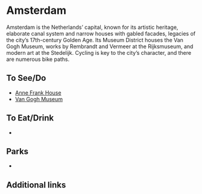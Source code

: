 # Amsterdam

Amsterdam is the Netherlands’ capital, known for its artistic heritage, elaborate canal system and narrow houses with gabled facades, legacies of the city’s 17th-century Golden Age. Its Museum District houses the Van Gogh Museum, works by Rembrandt and Vermeer at the Rijksmuseum, and modern art at the Stedelijk. Cycling is key to the city’s character, and there are numerous bike paths.

## To See/Do

* [Anne Frank House](https://www.annefrank.org/en/)
* [Van Gogh Museum](https://www.vangoghmuseum.nl/en)

## To Eat/Drink

* 

## Parks

* 

## Additional links

